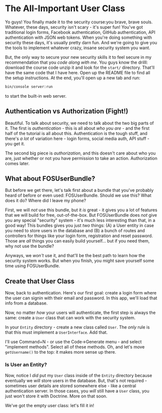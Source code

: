 # The All-Important User Class

Yo guys! You finally made it to the security course:you brave, brave souls. Whatever,
these days, security isn't scary - it's super fun! You've got traditional login forms,
Facebook authentication, GitHub authentication, API authentication with JSON web
tokens. When you're doing something with security these days, it's usually pretty
darn fun. And we're going to give you the tools to implement whatever crazy, insane
security system you want.

But, the only way to secure your new security skills it to feel secure in my recommendation
that you *code along with me*. You guys know the drilll: download the course code
unzip it and look for the `start/` directory. That'll have the same code that I have
here. Open up the README file to find all the setup instructions. At the end, you'll
open up a new tab and run:

```bash
bin/console server:run
```

to start the built-in web server.

## Authentication vs Authorization (Fight!)

Beautiful. To talk about security, we need to talk about the two big parts of it.
The first is *authentication* - this is all about *who you are* - and the first half
of the tutorial is all about this. Authentication is the tough stuff, and there's
*a lot* of variation here - login forms, social media auth, API stuff - you get it.

The second big piece is *authorization*, and this doesn't care about who you are,
just whether or not you have permission to take an action. Authorization comes later.

## What about FOSUserBundle?

But before we get there, let's talk first about a bundle that you've probably heard
of before or even used: FOSUserBundle. Should we use this? What does it do? Where
did I leave my phone?

First, we will *not* use this bundle, but it *is* great - it gives you a lot of
features that we will build for free, out-of-the-box. But FOSUserBundle does *not*
give you any special "security" system - it's much less interesting than that, in
a good way! This bundles gives you just *two* things: (A) a User entity in case you
need to store users in the database and (B) a bunch of routes and controllers for
things like your login form, registration and reset password. Those are *all* things
you can easily build yourself... but if you need them, why not use the bundle?

Anyways, we *won't* use it, and that'll be the best path to learn how the security
system works. But when you finish, you might save yourself some time using FOSUserBundle.

## Create that User Class

Now, back to authentication. Here's our first goal: create a login form where the
user can signin with their email and password. In this app, we'll load that info
from a database.

Now, no matter *how* your users will authenticate, the first step is always the same:
create a `User` class that can work with the security system.

In your `Entity` directory - create a new class called `User`. The *only* rule is
that this must implement a `UserInterface`. Add that.

I'll use Command+N - or use the Code->Generate menu - and select "implement methods".
Select all of these methods. Oh, and let's move `getUsername()` to the top: it makes
more sense up there.

### Is User an Entity?

Now, notice I *did* put my `User` class inside of the `Entity` directory because
eventually we *will* store users in the database. But, that's not required - sometimes
user details are stored somewhere else - like a central authentication server. In
those cases, you *will* still have a `User` class, you just won't store it with Doctrine.
More on that soon.

We've got the empty user class: let's fill it in!
